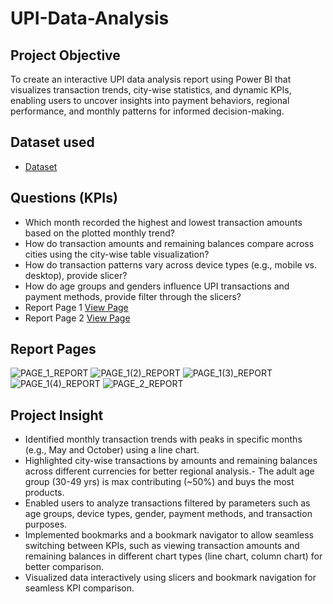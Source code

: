 # UPI-Data-Analysis
## Project Objective
To create an interactive UPI data analysis report using Power BI that visualizes transaction trends, city-wise statistics, and dynamic KPIs, enabling users to uncover insights into payment behaviors, regional performance, and monthly patterns for informed decision-making.
## Dataset used
- <a href="https://github.com/CASKEDOW77/UPI-Data-Analysis/blob/main/UPI%2BTransactions.xlsx">Dataset</a>
## Questions (KPIs)
- Which month recorded the highest and lowest transaction amounts based on the plotted monthly trend?
- How do transaction amounts and remaining balances compare across cities using the city-wise table visualization?
- How do transaction patterns vary across device types (e.g., mobile vs. desktop), provide slicer?
- How do age groups and genders influence UPI transactions and payment methods, provide filter through the slicers?
- Report Page 1 <a href="https://github.com/CASKEDOW77/UPI-Data-Analysis/blob/main/PAGE_1_REPORT.png">View Page</a>
- Report Page 2 <a href="https://github.com/CASKEDOW77/UPI-Data-Analysis/blob/main/PAGE_2_REPORT.png">View Page</a>
## Report Pages

![PAGE_1_REPORT]( https://github.com/CASKEDOW77/UPI-Data-Analysis/blob/main/PAGE_1_REPORT.png)
![PAGE_1(2)_REPORT]( https://github.com/CASKEDOW77/UPI-Data-Analysis/blob/main/PAGE_1(2)_REPORT.png)
![PAGE_1(3)_REPORT]( https://github.com/CASKEDOW77/UPI-Data-Analysis/blob/main/PAGE_1(3)_REPORT.png)
![PAGE_1(4)_REPORT]( https://github.com/CASKEDOW77/UPI-Data-Analysis/blob/main/PAGE_1_REPORT.png)
![PAGE_2_REPORT]( https://github.com/CASKEDOW77/UPI-Data-Analysis/blob/main/PAGE_2_REPORT.png)

## Project Insight
- Identified monthly transaction trends with peaks in specific months (e.g., May and October) using a line chart.
- Highlighted city-wise transactions by amounts and remaining balances across different currencies for better regional analysis.- The adult age group (30-49 yrs) is 
  max contributing (~50%) and buys the most products.
- Enabled users to analyze transactions filtered by parameters such as age groups, device types, gender, payment methods, and transaction purposes.
- Implemented bookmarks and a bookmark navigator to allow seamless switching between KPIs, such as viewing transaction amounts and remaining balances in different chart types (line chart, column chart) for better comparison.
- Visualized data interactively using slicers and bookmark navigation for seamless KPI comparison.

